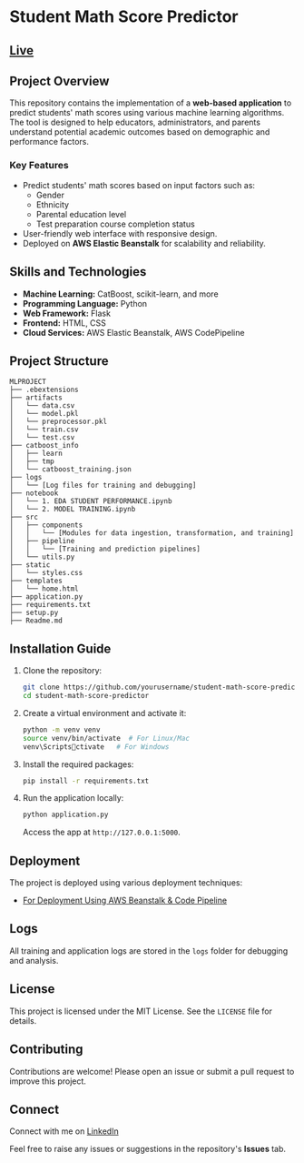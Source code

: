 # Student Math Score Predictor 

## [Live](http://studentperformance-env.eba-5cgkamrs.eu-north-1.elasticbeanstalk.com/)

## Project Overview
This repository contains the implementation of a **web-based application** to predict students' math scores using various machine learning algorithms. The tool is designed to help educators, administrators, and parents understand potential academic outcomes based on demographic and performance factors.

### Key Features
- Predict students' math scores based on input factors such as:
  - Gender
  - Ethnicity
  - Parental education level
  - Test preparation course completion status
- User-friendly web interface with responsive design.
- Deployed on **AWS Elastic Beanstalk** for scalability and reliability.

## Skills and Technologies
- **Machine Learning:** CatBoost, scikit-learn, and more
- **Programming Language:** Python
- **Web Framework:** Flask
- **Frontend:** HTML, CSS
- **Cloud Services:** AWS Elastic Beanstalk, AWS CodePipeline

## Project Structure
```
MLPROJECT
├── .ebextensions
├── artifacts
│   └── data.csv
│   └── model.pkl
│   └── preprocessor.pkl
│   └── train.csv
│   └── test.csv
├── catboost_info
│   ├── learn
│   ├── tmp
│   └── catboost_training.json
├── logs
│   └── [Log files for training and debugging]
├── notebook
│   └── 1. EDA STUDENT PERFORMANCE.ipynb
│   └── 2. MODEL TRAINING.ipynb
├── src
│   ├── components
│   │   └── [Modules for data ingestion, transformation, and training]
│   ├── pipeline
│   │   └── [Training and prediction pipelines]
│   └── utils.py
├── static
│   └── styles.css
├── templates
│   └── home.html
├── application.py
├── requirements.txt
├── setup.py
├── Readme.md
```

## Installation Guide
1. Clone the repository:
   ```bash
   git clone https://github.com/yourusername/student-math-score-predictor.git
   cd student-math-score-predictor
   ```
2. Create a virtual environment and activate it:
   ```bash
   python -m venv venv
   source venv/bin/activate  # For Linux/Mac
   venv\Scriptsctivate   # For Windows
   ```
3. Install the required packages:
   ```bash
   pip install -r requirements.txt
   ```
4. Run the application locally:
   ```bash
   python application.py
   ```
   Access the app at `http://127.0.0.1:5000`.

## Deployment
The project is deployed using various deployment techniques:

- [For Deployment Using AWS Beanstalk & Code Pipeline](https://github.com/vishalsinghblr/AWS-Deployment-EBN-CP)
  
## Logs
All training and application logs are stored in the `logs` folder for debugging and analysis.

## License
This project is licensed under the MIT License. See the `LICENSE` file for details.

## Contributing
Contributions are welcome! Please open an issue or submit a pull request to improve this project.

## Connect
Connect with me on [LinkedIn](https://www.linkedin.com/in/vishalsinghblr/)

Feel free to raise any issues or suggestions in the repository's **Issues** tab.
